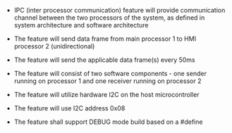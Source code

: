 * IPC (inter processor communication) feature will provide communication channel between the two processors of the system, as defined in system architecture and software architecture

* The feature will send data frame from main processor 1 to HMI processor 2 (unidirectional)
* The feature will send the applicable data frame(s) every 50ms
* The feature will consist of two software components - one sender running on processor 1 and one receiver running on processor 2
* The feature will utilize hardware I2C on the host microcontroller
* The feature will use I2C address 0x08
* The feature shall support DEBUG mode build based on a #define
